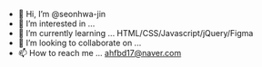 - 👋 Hi, I’m @seonhwa-jin
- 👀 I’m interested in ...
- 🌱 I’m currently learning ... HTML/CSS/Javascript/jQuery/Figma
- 💞️ I’m looking to collaborate on ...
- 📫 How to reach me ... ahfbd17@naver.com

<!---
seonhwa-jin/seonhwa-jin is a ✨ special ✨ repository because its `README.md` (this file) appears on your GitHub profile.
You can click the Preview link to take a look at your changes.
--->

